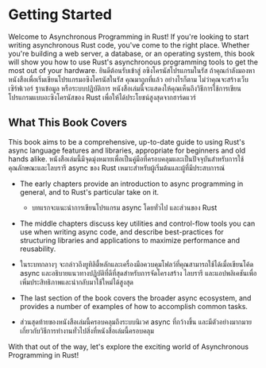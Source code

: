 # Getting Started

Welcome to Asynchronous Programming in Rust! If you're looking to start writing
asynchronous Rust code, you've come to the right place. Whether you're building
a web server, a database, or an operating system, this book will show you
how to use Rust's asynchronous programming tools to get the most out of your
hardware.
    ยินดีต้อนรับเข้าสู่ อซิงโครนัสโปรแกรมในรัส ถ้าคุณกำลังมองหาหนังสือเพื่อเริ่มเขียนโปรแกรมอซิงโครนัสในรัส คุณมาถูกที่แล้ว อย่างไรก็ตาม ไม่ว่าคุณจะสร้างเว็บเซิร์ฟเวอร์ ฐานข้อมูล หรือระบบปฏิบัติการ หนังสือเล่มนี้จะแสดงให้คุณเห็นถึงวิธีการใช้การเขียนโปรแกรมแบบอะซิงโครนัสของ Rust เพื่อให้ได้ประโยชน์สูงสุดจากฮาร์ดแวร์

## What This Book Covers

This book aims to be a comprehensive, up-to-date guide to using Rust's async
language features and libraries, appropriate for beginners and old hands alike.
หนังสือเล่มนี้มีจุดมุ่งหมายเพื่อเป็นคู่มือที่ครอบคลุมและเป็นปัจจุบันสำหรับการใช้คุณลักษณะและไลบรารี async ของ Rust เหมาะสำหรับผู้เริ่มต้นและผู้ที่มีประสบการณ์

- The early chapters provide an introduction to async programming in general,
and to Rust's particular take on it.
  - บทแรกจะแนะนำการเขียนโปรแกรม async โดยทั่วไป และส่วนของ Rust

- The middle chapters discuss key utilities and control-flow tools you can use
when writing async code, and describe best-practices for structuring libraries
and applications to maximize performance and reusability.
- ในระบทกลางๆ จะกล่าวถึงยูทิลิตี้หลักและเครื่องมือควบคุมโฟลว์ที่คุณสามารถใช้ได้เมื่อเขียนโค้ด async และอธิบายแนวทางปฏิบัติที่ดีที่สุดสำหรับการจัดโครงสร้าง ไลบรารี และแอปพลิเคชันเพื่อเพิ่มประสิทธิภาพและนำกลับมาใช้ใหม่ได้สูงสุด

- The last section of the book covers the broader async ecosystem, and provides
a number of examples of how to accomplish common tasks.
- ส่วนสุดท้ายของหนังสือเล่มนี้ครอบคลุมถึงระบบนิเวศ async ที่กว้างขึ้น และมีตัวอย่างมากมายเกี่ยวกับวิธีการทำงานทั่วไปสิ่งที่หนังสือเล่มนี้ครอบคลุม

With that out of the way, let's explore the exciting world of Asynchronous
Programming in Rust!
